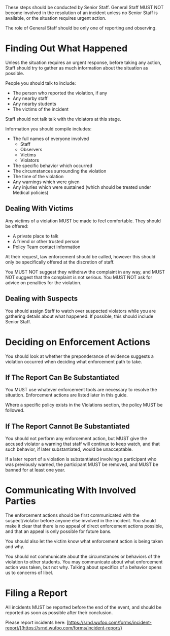 These steps should be conducted by Senior Staff. General Staff MUST NOT become involved in the resolution of an incident unless no Senior Staff is available, or the situation requires urgent action.

The role of General Staff should be only one of reporting and observing.

# Finding Out What Happened

Unless the situation requires an urgent response, before taking any action, Staff should try to gather as much information about the situation as possible.

People you should talk to include:

* The person who reported the violation, if any
* Any nearby staff
* Any nearby students
* The victims of the incident

Staff should not talk talk with the violators at this stage.

Information you should compile includes:

* The full names of everyone involved
  * Staff
  * Observers
  * Victims
  * Violators
* The specific behavior which occurred
* The circumstances surrounding the violation
* The time of the violation
* Any warnings which were given
* Any injuries which were sustained \(which should be treated under Medical policies\)

## Dealing With Victims

Any victims of a violation MUST be made to feel comfortable. They should be offered:

* A private place to talk
* A friend or other trusted person
* Policy Team contact information

At their request, law enforcement should be called, however this should only be specifically offered at the discretion of staff.

You MUST NOT suggest they withdraw the complaint in any way, and MUST NOT suggest that the complaint is not serious. You MUST NOT ask for advice on penalties for the violation.

## Dealing with Suspects

You should assign Staff to watch over suspected violators while you are gathering details about what happened. If possible, this should include Senior Staff.

# Deciding on Enforcement Actions

You should look at whether the preponderance of evidence suggests a violation occurred when deciding what enforcement path to take.

## If The Report Can Be Substantiated

You MUST use whatever enforcement tools are necessary to resolve the situation. Enforcement actions are listed later in this guide.

Where a specific policy exists in the Violations section, the policy MUST be followed.

## If The Report Cannot Be Substantiated

You should not perform any enforcement action, but MUST give the accused violator a warning that staff will continue to keep watch, and that such behavior, if later substantiated, would be unacceptable.

If a later report of a violation is substantiated involving a participant who was previously warned, the participant MUST be removed, and MUST be banned for at least one year.

# Communicating With Involved Parties

The enforcement actions should be first communicated with the suspect/violator before anyone else involved in the incident. You should make it clear that there is no appeal of direct enforcement actions possible, and that an appeal is only possible for future bans.

You should also let the victim know what enforcement action is being taken and why.

You should not communicate about the circumstances or behaviors of the violation to other students. You may communicate about what enforcement action was taken, but not why. Talking about specifics of a behavior opens us to concerns of libel.

# Filing a Report

All incidents MUST be reported before the end of the event, and should be reported as soon as possible after their conclusion.

Please report incidents here: [https://srnd.wufoo.com/forms/incident-report/](https://srnd.wufoo.com/forms/incident-report/)

